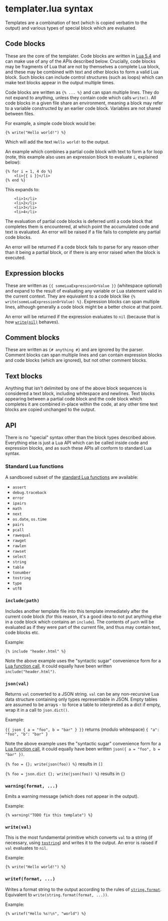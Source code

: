 # templater.lua syntax

Templates are a combination of text (which is copied verbatim to the output) and various types of special block which are evaluated.

## Code blocks

These are the core of the templater. Code blocks are written in [Lua 5.4](https://www.lua.org/manual/5.4/manual.html) and can make use of any of the APIs described below. Crucially, code blocks may be fragments of Lua that are not by themselves a complete Lua block, and these may be combined with text and other blocks to form a valid Lua block. Such blocks can include control structures (such as loops) which can make text blocks appear in the output multiple times.

Code blocks are written as `{% ... %}` and can span multiple lines. They do not expand to anything, unless they contain code which calls `write()`.  All code blocks in a given file share an environment, meaning a block may refer to a variable constructed by an earlier code block. Variables are not shared between files.

For example, a simple code block would be:

```
{% write("Hello world!") %}
```

Which will add the text `Hello world!` to the output.

An example which combines a partial code block with text to form a for loop (note, this example also uses an expression block to evaluate `i`, explained below):

```
{% for i = 1, 4 do %}
    <li>{{ i }}</li>
{% end %}
```

This expands to:
```
    <li>1</li>
    <li>2</li>
    <li>3</li>
    <li>4</li>
```

The evaluation of partial code blocks is deferred until a code block that completes them is encountered, at which point the accumulated code and text is evaluated. An error will be raised if a file fails to complete any partial code blocks.

An error will be returned if a code block fails to parse for any reason other than it being a partial block, or if there is any error raised when the block is executed.

## Expression blocks

These are written as `{{ someLuaExpressionOrValue }}` (whitespace optional) and expand to the result of evaluating any variable or Lua statement valid in the current context. They are equivalent to a code block like `{% write(someLuaExpressionOrValue) %}`. Expression blocks can span multiple lines, although generally a code block might be a better choice at that point.

An error will be returned if the expression evaluates to `nil` (because that is how [`write(nil)`](#writeval) behaves).

## Comment blocks

These are written as `{# anything #}` and are ignored by the parser. Comment blocks can span multiple lines and can contain expression blocks and code blocks (which are ignored), but not other comment blocks.

## Text blocks

Anything that isn't delimited by one of the above block sequences is considered a text block, including whitespace and newlines. Text blocks appearing between a partial code block and the code block which completes it are combined in-place within the code, at any other time text blocks are copied unchanged to the output.

## API

There is no "special" syntax other than the block types described above. Everything else is just a Lua API which can be called inside code and expression blocks, and as such these APIs all conform to standard Lua syntax.

### Standard Lua functions

A sandboxed subset of the [standard Lua functions](https://www.lua.org/manual/5.4/contents.html#index) are available:

* `assert`
* `debug.traceback`
* `error`
* `ipairs`
* `math`
* `next`
* `os.date`, `os.time`
* `pairs`
* `pcall`
* `rawequal`
* `rawget`
* `rawlen`
* `rawset`
* `select`
* `string`
* `table`
* `tonumber`
* `tostring`
* `type`
* `utf8`


### `include(path)`

Includes another template file into this template immediately after the current code block (for this reason, it's a good idea to not put anything else in a code block which contains an `include`). The contents of `path` will be evaluated as if they were part of the current file, and thus may contain text, code blocks etc.

Example:

`{% include "header.html" %}`

Note the above example uses the "syntactic sugar" convenience form for a [Lua function call](https://www.lua.org/manual/5.4/manual.html#3.4.10), it could equally have been written `include("header.html")`.

### `json(val)`

Returns `val` converted to a JSON string. `val` can be any non-recursive Lua data structure containing only types representable in JSON. Empty tables are assumed to be arrays - to force a table to interpreted as a dict if empty, wrap it in a call to `json.dict()`.

Example:

`{{ json { a = "foo", b = "bar" } }}` returns (modulo whitespace) `{ "a": "foo", "b": "bar" }`

Note the above example uses the "syntactic sugar" convenience form for a [Lua function call](https://www.lua.org/manual/5.4/manual.html#3.4.10), it could equally have been written `json({ a = "foo", b = "bar" })`.

`{% foo = {}; write(json(foo)) %}` results in `[]`

`{% foo = json.dict {}; write(json(foo)) %}` results in `{}`

### `warning(format, ...)`

Emits a warning message (which does not appear in the output).

Example:

`{% warning("TODO fix this template") %}`

### `write(val)`

This is the most fundamental primitive which converts `val` to a string (if necessary, using [`tostring`](https://www.lua.org/manual/5.4/manual.html#pdf-tostring)) and writes it to the output. An error is raised if `val` evaluates to `nil`.

Example:

`{% write("Hello world!") %}`

### `writef(format, ...)`

Writes a format string to the output according to the rules of [`string.format`](https://www.lua.org/manual/5.4/manual.html#pdf-string.format). Equivalent to `write(string.format(format, ...))`.

Example:

`{% writef("Hello %s!\n", "world") %}`

